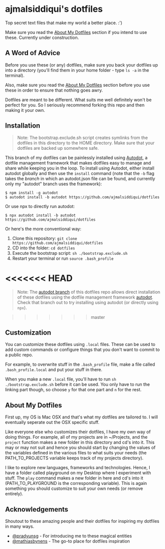 # ajmalsiddiqui's dotfiles

Top secret text files that make my world a better place. :')

Make sure you read the [About My Dotfiles](#about-my-dotfiles) section if you intend to use these.
Currently under construction.

## A Word of Advice

Before you use these (or any) dotfiles, make sure you back your dotfiles up into a directory (you'll find them in your home folder - type `ls -a` in the terminal).

Also, make sure you read the [About My Dotfiles](#about-my-dotfiles) section before you use these in order to ensure that nothing goes awry.

Dotfiles are meant to be different. What suits me well definitely won't be perfect for you. So I seriously recommend forking this repo and then making it your own.

## Installation

> Note:
The bootstrap.exclude.sh script creates symlinks from the dotfiles in this directory to the HOME directory. Make sure that your dotfiles are backed up somewhere safe.

This branch of my dotfiles can be painlessly installed using [Autodot](#https://github.com/ajmalsiddiqui/autodot), a dotfile management framework that makes dotfiles easy to manage and share while keeping you in the loop. To install using Autodot, either install autodot globally and then use the `install` command (note that the `-b` flag takes the _branch_ in which an autodot.json file can be found, and currently only my "autodot" branch uses the framework):
```
$ npm install -g autodot
$ autodot install -b autodot https://github.com/ajmalsiddiqui/dotfiles
```
Or use npx to directly run autodot:
```
$ npx autodot install -b autodot https://github.com/ajmalsiddiqui/dotfiles
```

Or here's the more conventional way:
1. Clone this repository: `git clone https://github.com/ajmalsiddiqui/dotfiles`
2. CD into the folder: `cd dotfiles`
3. Execute the bootstrap script: `sh ./bootstrap.exclude.sh`
4. Restart your terminal or run `source .bash_profile`

<<<<<<< HEAD
=======
>Note:
The [autodot branch](https://github.com/ajmalsiddiqui/dotfiles/tree/autodot) of this dotfiles repo allows direct installation of these dotfiles using the dotfile management framework [autodot](https://github.com/ajmalsiddiqui/autodot). Check that branch out to try installing using autodot (or directly using `npx`).

>>>>>>> master
## Customization

You can customize these dotfiles using `.local` files. These can be used to add custom commands or configure things that you don't want to commit to a public repo. 

For example, to overwrite stuff in the `.bash_profile` file, make a file called `.bash_profile.local` and put your stuff in there. 

When you make a new `.local` file, you'll have to run `sh ./bootstrap.exclude.sh` before it can be used. You only have to run the linking part though, so choose `y` for that one part and `n` for the rest.

## About My Dotfiles

First up, my OS is Mac OSX and that's what my dotfiles are tailored to. I will eventually seperate out the OSX specific stuff.

Like everyone else who customizes their dotfiles, I have my own way of doing things. For example, all of my projects are in ~/Projects, and the `project` function makes a new folder in this directory and cd's into it. This may or may not suit and hence you should start by changing the values of the variables defined in the various files to what suits your needs (the PATH_TO_PROJECTS variable keeps track of my projects directory).

I like to explore new languages, frameworks and technologies. Hence, I have a folder called playground on my Desktop where I experiment with stuff. The `play` command makes a new folder in here and cd's into it (PATH_TO_PLAYGROUND is the corresponding variable). This is again something you should customize to suit your own needs (or remove entirely).

## Acknowledgements


Shoutout to these amazing people and their dotfiles for inspiring my dotfiles in many ways.

- [@pradyunsg](https://github.com/pradyunsg/dotfiles) - For introducing me to these magical entities
- [@mathiasbynens](https://github.com/mathiasbynens/dotfiles) - The go-to place for dotfiles inspiration